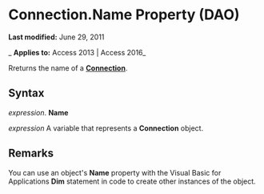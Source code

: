 
# Connection.Name Property (DAO)

 **Last modified:** June 29, 2011

 _ **Applies to:** Access 2013 | Access 2016_

Rreturns the name of a  **[Connection](f469b04e-2539-6b53-31f2-85fe22fcc2fc.md)**.


## Syntax

 _expression_. **Name**

 _expression_ A variable that represents a **Connection** object.


## Remarks

You can use an object's  **Name** property with the Visual Basic for Applications **Dim** statement in code to create other instances of the object.

